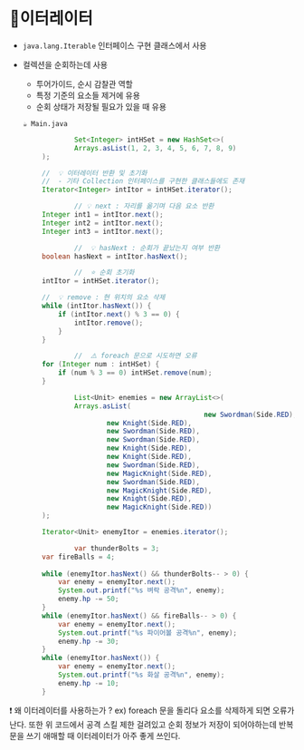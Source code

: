 # 🔆이터레이터

- `java.lang.Iterable` 인터페이스 구현 클래스에서 사용
- 컬렉션을 순회하는데 사용
    - 투어가이드, 순시 감찰관 역할
    - 특정 기준의 요소들 제거에 유용
    - 순회 상태가 저장될 필요가 있을 때 유용
    
    `☕ Main.java`

```java
				Set<Integer> intHSet = new HashSet<>(
                Arrays.asList(1, 2, 3, 4, 5, 6, 7, 8, 9)
        );

        //  💡 이터레이터 반환 및 초기화
        //  - 기타 Collection 인터페이스를 구현한 클래스들에도 존재
        Iterator<Integer> intItor = intHSet.iterator();
```

```java
				// 💡 next : 자리를 옮기며 다음 요소 반환
        Integer int1 = intItor.next();
        Integer int2 = intItor.next();
        Integer int3 = intItor.next();

				//  💡 hasNext : 순회가 끝났는지 여부 반환
        boolean hasNext = intItor.hasNext();
```

```java
				//  ⭐️ 순회 초기화
        intItor = intHSet.iterator();
```

```java
        //  💡 remove : 현 위치의 요소 삭제
        while (intItor.hasNext()) {
            if (intItor.next() % 3 == 0) {
                intItor.remove();
            }
        }
```

```java
				//  ⚠️ foreach 문으로 시도하면 오류
        for (Integer num : intHSet) {
            if (num % 3 == 0) intHSet.remove(num);
        }
```

```java
				List<Unit> enemies = new ArrayList<>(
                Arrays.asList(
												new Swordman(Side.RED),
                        new Knight(Side.RED),
                        new Swordman(Side.RED),
                        new Swordman(Side.RED),
                        new Knight(Side.RED),
                        new Knight(Side.RED),
                        new Swordman(Side.RED),
                        new MagicKnight(Side.RED),
                        new Swordman(Side.RED),
                        new MagicKnight(Side.RED),
                        new Knight(Side.RED),
                        new MagicKnight(Side.RED))
        );

        Iterator<Unit> enemyItor = enemies.iterator();
```

```java
				var thunderBolts = 3;
        var fireBalls = 4;
        
        while (enemyItor.hasNext() && thunderBolts-- > 0) {
            var enemy = enemyItor.next();
            System.out.printf("%s 벼락 공격%n", enemy);
            enemy.hp -= 50;
        }
        while (enemyItor.hasNext() && fireBalls-- > 0) {
            var enemy = enemyItor.next();
            System.out.printf("%s 파이어볼 공격%n", enemy);
            enemy.hp -= 30;
        }
        while (enemyItor.hasNext()) {
            var enemy = enemyItor.next();
            System.out.printf("%s 화살 공격%n", enemy);
            enemy.hp -= 10;
        }
```

❗ 왜 이터레이터를 사용하는가 ?
ex) foreach 문을 돌리다 요소를 삭제하게 되면 오류가 난다.
또한 위 코드에서 공격 스킬 제한 걸려있고 순회 정보가 저장이 되어야하는데 반복문을 쓰기 애매할 때 이터레이터가 아주 좋게 쓰인다.
